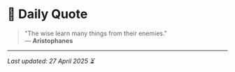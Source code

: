 # 📜 Daily Quote

> "The wise learn many things from their enemies."  
> — **Aristophanes**

---

_Last updated: 27 April 2025 ⏳_
